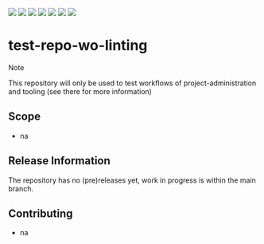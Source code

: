 <a href="https://github.com/camaraproject/test-repo-wo-linting/commits/" title="Last Commit"><img src="https://img.shields.io/github/last-commit/camaraproject/test-repo-wo-linting?style=plastic"></a>
<a href="https://github.com/camaraproject/test-repo-wo-linting/issues" title="Open Issues"><img src="https://img.shields.io/github/issues/camaraproject/test-repo-wo-linting?style=plastic"></a>
<a href="https://github.com/camaraproject/test-repo-wo-linting/pulls" title="Open Pull Requests"><img src="https://img.shields.io/github/issues-pr/camaraproject/test-repo-wo-linting?style=plastic"></a>
<a href="https://github.com/camaraproject/test-repo-wo-linting/graphs/contributors" title="Contributors"><img src="https://img.shields.io/github/contributors/camaraproject/test-repo-wo-linting?style=plastic"></a>
<a href="https://github.com/camaraproject/test-repo-wo-linting" title="Repo Size"><img src="https://img.shields.io/github/repo-size/camaraproject/test-repo-wo-linting?style=plastic"></a>
<a href="https://github.com/camaraproject/test-repo-wo-linting/blob/main/LICENSE" title="License"><img src="https://img.shields.io/badge/License-Apache%202.0-green.svg?style=plastic"></a>
<a href="https://github.com/camaraproject/test-repo-wo-linting/releases/latest" title="Latest Release"><img src="https://img.shields.io/github/release/camaraproject/test-repo-wo-linting?style=plastic"></a>

# test-repo-wo-linting

> [!NOTE]
> This repository will only be used to test workflows of project-administration and tooling (see there for more information)

## Scope

* na

## Release Information

The repository has no (pre)releases yet, work in progress is within the main branch.
<!-- Optional: an explicit listing of the latest (pre-)release with additional information, e.g. links to the API definitions -->
<!-- In addition use/uncomment one or multiple the following alternative options when becoming applicable -->
<!-- Pre-releases of this sub project are available in https://github.com/camaraproject/test-repo-wo-linting/releases -->
<!-- The latest public release is available here: https://github.com/camaraproject/test-repo-wo-linting/releases/latest -->
<!-- For changes see [CHANGELOG.md](https://github.com/camaraproject/test-repo-wo-linting/blob/main/CHANGELOG.md) -->

## Contributing

* na

